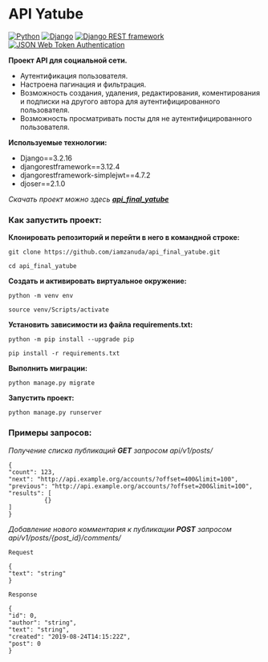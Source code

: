 # API Yatube

[![Python](https://img.shields.io/badge/-Python-464646??style=flat-square&logo=Python)](https://www.python.org/)
[![Django](https://img.shields.io/badge/-Django-464646??style=flat-square&logo=Django)](https://www.djangoproject.com/)
[![Django REST framework](https://img.shields.io/badge/-Django%20REST%20framework-464646??style=flat-square&logo=Django)]([https://www.djangoproject.com/](https://www.django-rest-framework.org/))
[![JSON Web Token Authentication](https://img.shields.io/badge/-JWT%20Authentication-464646??style=flat-square&logo=Django)](https://www.django-rest-framework.org/api-guide/authentication/#json-web-token-authentication)

**Проект API для социальной сети.**
+ Аутентификация пользователя.
+ Настроена пагинация и фильтрация.
+ Возможность создания, удаления, редактирования, коментирования и подписки на другого автора для аутентифицированного пользователя.
+ Возможность просматривать посты для не аутентифицированного пользователя.

**Используемые технологии:**
+ Django==3.2.16
+ djangorestframework==3.12.4
+ djangorestframework-simplejwt==4.7.2
+ djoser==2.1.0

_Скачать проект можно здесь [**api_final_yatube**](https://github.com/iamzanuda/api_final_yatube)_

### Как запустить проект:

**Клонировать репозиторий и перейти в него в командной строке:**

```
git clone https://github.com/iamzanuda/api_final_yatube.git
```

```
cd api_final_yatube
```

**Cоздать и активировать виртуальное окружение:**

```
python -m venv env
```

```
source venv/Scripts/activate
```

**Установить зависимости из файла requirements.txt:**

```
python -m pip install --upgrade pip
```

```
pip install -r requirements.txt
```

**Выполнить миграции:**

```
python manage.py migrate
```

**Запустить проект:**

```
python manage.py runserver
```
### Примеры запросов:

_Получение списка публикаций **GET** запросом api/v1/posts/_

```
{
"count": 123,
"next": "http://api.example.org/accounts/?offset=400&limit=100",
"previous": "http://api.example.org/accounts/?offset=200&limit=100",
"results": [
          {}
]
}
```

_Добавление нового комментария к публикации **POST** запросом api/v1/posts/{post_id}/comments/_

```
Request

{
"text": "string"
}
```
```
Response

{
"id": 0,
"author": "string",
"text": "string",
"created": "2019-08-24T14:15:22Z",
"post": 0
}
```
